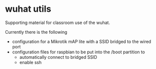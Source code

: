 # wuhat utils

Supporting material for classroom use of the wuhat.

Currently there is the following

* configuration for a Mikrotik mAP lite with a SSID bridged to the wired port
* configuration files for raspbian to be put into the /boot partition to
    * automatically connect to bridged SSID
    * enable ssh


